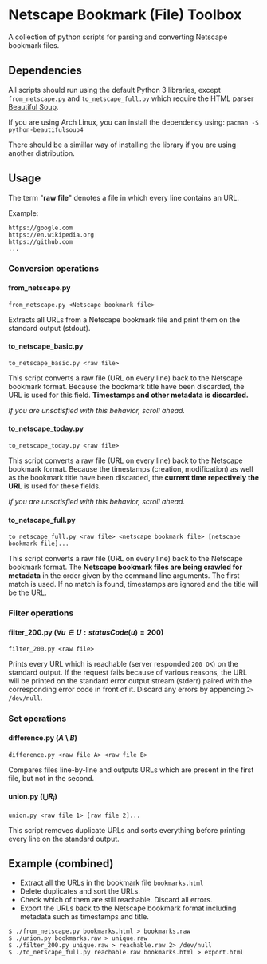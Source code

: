 # Netscape Bookmark (File) Toolbox

A collection of python scripts for parsing and converting Netscape bookmark files.

## Dependencies

All scripts should run using the default Python 3 libraries,
except `from_netscape.py` and `to_netscape_full.py` which require the HTML parser
[Beautiful Soup](https://en.wikipedia.org/wiki/Beautiful_Soup_(HTML_parser)).

If you are using Arch Linux, you can install the dependency using:
`pacman -S python-beautifulsoup4`

There should be a simillar way of installing the library if you are using another distribution.

## Usage

The term "**raw file**" denotes a file in which every line contains an URL.

Example:

```
https://google.com
https://en.wikipedia.org
https://github.com
...
```

### Conversion operations

#### from_netscape.py

`from_netscape.py <Netscape bookmark file>`

Extracts all URLs from a Netscape bookmark file and print them on the
standard output (stdout).

#### to_netscape_basic.py

`to_netscape_basic.py <raw file>`

This script converts a raw file (URL on every line) back to the Netscape bookmark format.
Because the bookmark title have been discarded, the URL is used for this field.
**Timestamps and other metadata is discarded.**

*If you are unsatisfied with this behavior, scroll ahead.*

#### to_netscape_today.py

`to_netscape_today.py <raw file>`

This script converts a raw file (URL on every line) back to the Netscape bookmark format.
Because the timestamps (creation, modification) as well as the bookmark title have been discarded,
the **current time repectively the URL** is used for these fields.

*If you are unsatisfied with this behavior, scroll ahead.*

#### to_netscape_full.py

`to_netscape_full.py <raw file> <netscape bookmark file> [netscape bookmark file]...`

This script converts a raw file (URL on every line) back to the Netscape bookmark format.
The **Netscape bookmark files are being crawled for metadata** in the order given by the
command line arguments. The first match is used. If no match is found, timestamps are ignored
and the title will be the URL.

### Filter operations

#### filter_200.py $(\forall u \in U: statusCode(u) = 200)$

`filter_200.py <raw file>`

Prints every URL which is reachable (server responded `200 OK`)
on the standard output.
If the request fails because of various reasons, the URL will be printed on the
standard error output stream (stderr) paired with the corresponding error code
in front of it. Discard any errors by appending `2> /dev/null`.

### Set operations

#### difference.py $(A \setminus B)$

`difference.py <raw file A> <raw file B>`

Compares files line-by-line and outputs URLs which are present in
the first file, but not in the second.

#### union.py $(\bigcup R_i)$

`union.py <raw file 1> [raw file 2]...`

This script removes duplicate URLs and sorts everything
before printing every line on the standard output.

## Example (combined)

- Extract all the URLs in the bookmark file `bookmarks.html`
- Delete duplicates and sort the URLs.
- Check which of them are still reachable. Discard all errors.
- Export the URLs back to the Netscape bookmark format including metadata such as timestamps and title.

```
$ ./from_netscape.py bookmarks.html > bookmarks.raw
$ ./union.py bookmarks.raw > unique.raw
$ ./filter_200.py unique.raw > reachable.raw 2> /dev/null
$ ./to_netscape_full.py reachable.raw bookmarks.html > export.html
```
